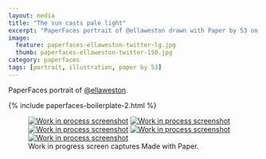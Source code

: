 ```yaml
---
layout: media
title: "The sun casts pale light"
excerpt: "PaperFaces portrait of @ellaweston drawn with Paper by 53 on an iPad."
image: 
  feature: paperfaces-ellaweston-twitter-lg.jpg
  thumb: paperfaces-ellaweston-twitter-150.jpg
category: paperfaces
tags: [portrait, illustration, paper by 53]
---
```


PaperFaces portrait of [@ellaweston](http://twitter.com/ellaweston).

{% include paperfaces-boilerplate-2.html %}

<figure class="third">
	<a href="{{ site.url }}/images/paperfaces-ellaweston-process-1-lg.jpg"><img src="{{ site.url }}/images/paperfaces-ellaweston-process-1-600.jpg" alt="Work in process screenshot"></a>
	<a href="{{ site.url }}/images/paperfaces-ellaweston-process-2-lg.jpg"><img src="{{ site.url }}/images/paperfaces-ellaweston-process-2-600.jpg" alt="Work in process screenshot"></a>
	<a href="{{ site.url }}/images/paperfaces-ellaweston-process-3-lg.jpg"><img src="{{ site.url }}/images/paperfaces-ellaweston-process-3-600.jpg" alt="Work in process screenshot"></a>
	<a href="{{ site.url }}/images/paperfaces-ellaweston-process-4-lg.jpg"><img src="{{ site.url }}/images/paperfaces-ellaweston-process-4-600.jpg" alt="Work in process screenshot"></a>
	<a href="{{ site.url }}/images/paperfaces-ellaweston-process-5-lg.jpg"><img src="{{ site.url }}/images/paperfaces-ellaweston-process-5-600.jpg" alt="Work in process screenshot"></a>
	<figcaption>Work in progress screen captures Made with Paper.</figcaption>
</figure>